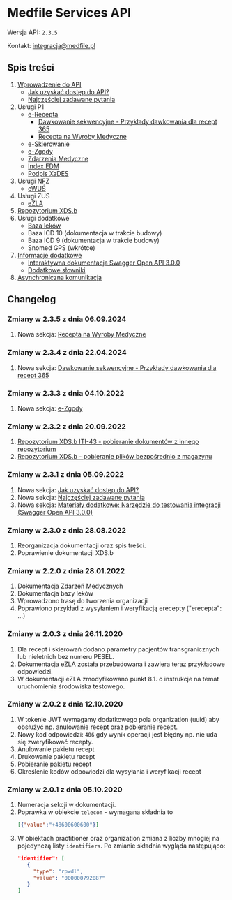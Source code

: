# Medfile Services API

Wersja API: `2.3.5`

Kontakt: <integracja@medfile.pl>

## Spis treści

1. [Wprowadzenie do API](Introduction.md)
   - [Jak uzyskać dostęp do API?](IntegrationProcess.md)
   - [Najczęściej zadawane pytania](FAQ.md)
2. Usługi P1
   - [e-Recepta](Erecepta.md)
     - [Dawkowanie sekwencyjne \- Przykłady dawkowania dla recept 365](Erecepta365.md)
     - [Recepta na Wyroby Medyczne](EreceptaWM.md)
   - [e-Skierowanie](Eskierowania.md)
   - [e-Zgody](Ezgody.md)
   - [Zdarzenia Medyczne](ZdarzeniaMedyczne.md)
   - [Index EDM](XDSRepository.md)
   - [Podpis XaDES](Signature.md)
3. Usługi NFZ
   - [eWUŚ](Ewus.md)
4. Usługi ZUS
   - [eZLA](Ezla.md)
5. [Repozytorium XDS.b](XDSRepository.md)
6. Usługi dodatkowe
   - [Baza leków](Dictionaries.md)
   - Baza ICD 10 (dokumentacja w trakcie budowy)
   - Baza ICD 9 (dokumentacja w trakcie budowy)
   - Snomed GPS (wkrótce)
7. [Informacje dodatkowe](Tools.md)
   - [Interaktywna dokumentacja Swagger Open API 3.0.0](Tools.md#interaktywna-dokumentacja-swagger)
   - [Dodatkowe słowniki](Tools.md#słowniki)
8. [Asynchroniczna komunikacja](AsynchronousCommunication.md)

## Changelog

### Zmiany w 2.3.5 z dnia 06.09.2024

1. Nowa sekcja: [Recepta na Wyroby Medyczne](EreceptaWM.md)
   
### Zmiany w 2.3.4 z dnia 22.04.2024

1. Nowa sekcja: [Dawkowanie sekwencyjne \- Przykłady dawkowania dla recept 365](Erecepta365.md)

### Zmiany w 2.3.3 z dnia 04.10.2022

1. Nowa sekcja: [e-Zgody](Ezgody.md)

### Zmiany w 2.3.2 z dnia 20.09.2022

1. [Repozytorium XDS.b ITI-43 - pobieranie dokumentów z innego repozytorium](XDSRepository.md#iti-43---pobieranie-dokumentów-z-innego-repozytorium)
2. [Repozytorium XDS.b - pobieranie plików bezpośrednio z magazynu](XDSRepository.md#pobieranie-plików-bezpośrednio-z-magazynu)

### Zmiany w 2.3.1 z dnia 05.09.2022

1. Nowa sekcja: [Jak uzyskać dostęp do API?](IntegrationProcess.md)
2. Nowa sekcja: [Najczęściej zadawane pytania](FAQ.md)
3. Nowa sekcja: [Materiały dodatkowe: Narzędzie do testowania integracji (Swagger Open API 3.0.0)](Tools.md#interaktywna-dokumentacja-swagger)

### Zmiany w 2.3.0 z dnia 28.08.2022

1. Reorganizacja dokumentacji oraz spis treści.
2. Poprawienie dokumentacji XDS.b

### Zmiany w 2.2.0 z dnia 28.01.2022

1. Dokumentacja Zdarzeń Medycznych
2. Dokumentacja bazy leków
3. Wprowadzono trasę do tworzenia organizacji
4. Poprawiono przykład z wysyłaniem i weryfikacją erecepty ("erecepta": ...)

### Zmiany w 2.0.3 z dnia 26.11.2020

1. Dla recept i skierowań dodano parametry pacjentów transgranicznych lub nieletnich bez numeru PESEL.
2. Dokumentacja eZLA została przebudowana i zawiera teraz przykładowe odpowiedzi.
3. W dokumentacji eZLA zmodyfikowano punkt 8.1. o instrukcje na temat uruchomienia środowiska testowego.

### Zmiany w 2.0.2 z dnia 12.10.2020

1. W tokenie JWT wymagamy dodatkowego pola organization (uuid) aby obsłużyć np. anulowanie recept oraz pobieranie recept.
2. Nowy kod odpowiedzi: `406` gdy wynik operacji jest błędny np. nie uda się zweryfikować recepty.
3. Anulowanie pakietu recept
4. Drukowanie pakietu recept
5. Pobieranie pakietu recept
6. Określenie kodów odpowiedzi dla wysyłania i weryfikacji recept

### Zmiany w 2.0.1 z dnia 05.10.2020

1. Numeracja sekcji w dokumentacji.
2. Poprawka w obiekcie `telecom` - wymagana składnia to
   ```json
   [{"value":"+48600600600"}]
   ```
3. W obiektach practitioner oraz organization zmiana z liczby mnogiej na pojedynczą listy `identifiers`. Po zmianie składnia wygląda następująco:
   ```json
   "identifier": [
      {
        "type": "rpwdl",
        "value": "000000792087"
      }
   ]
   ```

